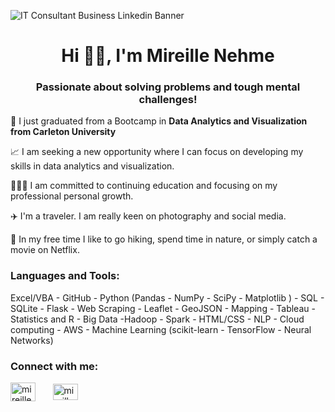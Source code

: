 

![IT Consultant Business Linkedin Banner](https://user-images.githubusercontent.com/109363759/229029201-e6a80bcf-3dc5-4789-b304-4aef27036b0f.png)


<h1 align="center">Hi 👋🏼, I'm Mireille Nehme</h1>
<h3 align="center">Passionate about solving problems and tough mental challenges!</h3>

🔭 I just graduated from a Bootcamp in **Data Analytics and Visualization from Carleton University**

📈 I am seeking a new opportunity where I can focus on developing my skills in data analytics and visualization.

👩🏻‍💻 I am committed to continuing education and focusing on my professional personal growth. 
 
✈️ I'm a traveler. I am really keen on photography and social media.

💫 In my free time I like to go hiking, spend time in nature, or simply catch a movie on Netflix.



<h3 align="left">Languages and Tools:</h3>
Excel/VBA - GitHub - Python (Pandas - NumPy - SciPy - Matplotlib ) - SQL - SQLite - Flask - Web Scraping - Leaflet - GeoJSON - Mapping - Tableau - Statistics and R - Big Data -Hadoop - Spark - HTML/CSS - NLP - Cloud computing - AWS - Machine Learning (scikit-learn - TensorFlow - Neural Networks)

 <h3 align="left">Connect with me:</h3>
<p align="left">
<a href="https://linkedin.com/in/mireille nehme" target="blank"><img align="center" src="https://raw.githubusercontent.com/rahuldkjain/github-profile-readme-generator/master/src/images/icons/Social/linked-in-alt.svg" alt="mireille nehme" height="30" width="40" /></a>
&nbsp; &nbsp; &nbsp;
<a href="mir.mehme@gmail.com"><img align="center" src="https://user-images.githubusercontent.com/109363759/229686134-abd07133-a70b-46c9-b5ad-7c1f7523d794.png" alt="mireille nehme" height="26" width="40" /></a>
</p>





<!--![Uploading Screen Shot 2023-04-04 at 12.13.17 AM.png…]()
<a href="https://instagram.com/mireynehme" target="blank"><img align="center" src="https://raw.githubusercontent.com/rahuldkjain/github-profile-readme-generator/master/src/images/icons/Social/instagram.svg" alt="mireynehme" height="30" width="40" /></a>
<a href="https://www.youtube.com/c/mirey nehme" target="blank"><img align="center" src="https://raw.githubusercontent.com/rahuldkjain/github-profile-readme-generator/master/src/images/icons/Social/youtube.svg" alt="mirey nehme" height="30" width="40" /></a>


<p align="left"> <a href="https://aws.amazon.com" target="_blank" rel="noreferrer"> <img src="https://raw.githubusercontent.com/devicons/devicon/master/icons/amazonwebservices/amazonwebservices-original-wordmark.svg" alt="aws" width="40" height="40"/> </a> <a href="https://getbootstrap.com" target="_blank" rel="noreferrer"> <img src="https://raw.githubusercontent.com/devicons/devicon/master/icons/bootstrap/bootstrap-plain-wordmark.svg" alt="bootstrap" width="40" height="40"/> </a> <a href="https://d3js.org/" target="_blank" rel="noreferrer"> <img src="https://raw.githubusercontent.com/devicons/devicon/master/icons/d3js/d3js-original.svg" alt="d3js" width="40" height="40"/> </a> <a href="https://flask.palletsprojects.com/" target="_blank" rel="noreferrer"> <img src="https://www.vectorlogo.zone/logos/pocoo_flask/pocoo_flask-icon.svg" alt="flask" width="40" height="40"/> </a> <a href="https://git-scm.com/" target="_blank" rel="noreferrer"> <img src="https://www.vectorlogo.zone/logos/git-scm/git-scm-icon.svg" alt="git" width="40" height="40"/> </a> <a href="https://hadoop.apache.org/" target="_blank" rel="noreferrer"> <img src="https://www.vectorlogo.zone/logos/apache_hadoop/apache_hadoop-icon.svg" alt="hadoop" width="40" height="40"/> </a> <a href="https://www.w3.org/html/" target="_blank" rel="noreferrer"> <img src="https://raw.githubusercontent.com/devicons/devicon/master/icons/html5/html5-original-wordmark.svg" alt="html5" width="40" height="40"/> </a> <a href="https://www.mathworks.com/" target="_blank" rel="noreferrer"> <img src="https://upload.wikimedia.org/wikipedia/commons/2/21/Matlab_Logo.png" alt="matlab" width="40" height="40"/> </a> <a href="https://www.mongodb.com/" target="_blank" rel="noreferrer"> <img src="https://raw.githubusercontent.com/devicons/devicon/master/icons/mongodb/mongodb-original-wordmark.svg" alt="mongodb" width="40" height="40"/> </a> <a href="https://www.mysql.com/" target="_blank" rel="noreferrer"> <img src="https://raw.githubusercontent.com/devicons/devicon/master/icons/mysql/mysql-original-wordmark.svg" alt="mysql" width="40" height="40"/> </a> <a href="https://pandas.pydata.org/" target="_blank" rel="noreferrer"> <img src="https://raw.githubusercontent.com/devicons/devicon/2ae2a900d2f041da66e950e4d48052658d850630/icons/pandas/pandas-original.svg" alt="pandas" width="40" height="40"/> </a> <a href="https://www.postgresql.org" target="_blank" rel="noreferrer"> <img src="https://raw.githubusercontent.com/devicons/devicon/master/icons/postgresql/postgresql-original-wordmark.svg" alt="postgresql" width="40" height="40"/> </a> <a href="https://www.python.org" target="_blank" rel="noreferrer"> <img src="https://raw.githubusercontent.com/devicons/devicon/master/icons/python/python-original.svg" alt="python" width="40" height="40"/> </a> <a href="https://www.sqlite.org/" target="_blank" rel="noreferrer"> <img src="https://www.vectorlogo.zone/logos/sqlite/sqlite-icon.svg" alt="sqlite" width="40" height="40"/> </a> </p>



**MireyNM/MireyNM** is a ✨ _special_ ✨ repository because its `README.md` (this file) appears on your GitHub profile.

Here are some ideas to get you started:

- 🔭 I’m currently working on ...
- 🌱 I’m currently learning ...
- 👯 I’m looking to collaborate on ...
- 🤔 I’m looking for help with ...
- 💬 Ask me about ...
- 📫 How to reach me: ...
- 😄 Pronouns: ...
- ⚡ Fun fact: ...
-->
